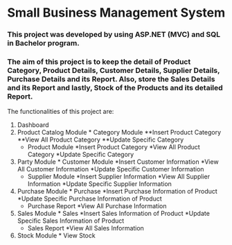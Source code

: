 # Small Business Management System
### This project was developed by using ASP.NET (MVC) and SQL in Bachelor program. 
### The aim of this project is to keep the detail of Product Category, Product Details, Customer Details, Supplier Details, Purchase Details and its Report. Also, store the Sales Details and its Report and lastly, Stock of the Products and its detailed Report.
The functionalities of this project are:
1. Dashboard
1. Product Catalog Module
		* Category Module
				**Insert Product Category
			**View All Product Category
			**Update Specific Category
	* Product Module
			*Insert Product Category
		*View All Product Category
		*Update Specific Category
1. Party Module
		* Customer Module
				*Insert Customer Information
			*View All Customer Information
			*Update Specific Customer Information
	* Supplier Module
			*Insert Supplier Information
		*View All Supplier Information
		*Update Specific Supplier Information
1. Purchase Module
		* Purchase
				*Insert Purchase Information of Product
			*Update Specific Purchase Information of Product
	* Purchase Report
			*View All Purchase Information
1. Sales Module
		* Sales
				*Insert Sales Information of Product
			*Update Specific Sales Information of Product
	* Sales Report
			*View All Sales Information
1. Stock Module
		* View Stock
